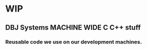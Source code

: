 # WIP

## DBJ Systems MACHINE WIDE C C++ stuff

### Reusable code we use on our development machines. 
